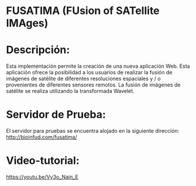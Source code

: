 # FUSATIMA (FUsion of SATellite IMAges)
<h1>Descripción:</h1>
Esta implementación permite la creación de una nueva aplicación Web. Esta aplicación ofrece la posibilidad a los usuarios de realizar la fusión de imágenes de satélite de diferentes resoluciones espaciales y / o provenientes de diferentes sensores remotos. La fusión de imágenes de satélite se realiza utilizando la transformada Wavelet.

<h1>Servidor de Prueba:</h1>
El servidor para pruebas se encuentra alojado en la siguiente dirección: <a href="http://bioinfud.com/fusatima/">http://bioinfud.com/fusatima/</a>

<h1>Video-tutorial:</h1>
<a href="https://youtu.be/Ub1BPjfoKgU">https://youtu.be/Vy3o_Nain_E</a>
